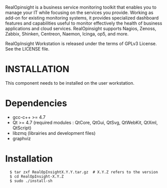 RealOpinsight is a business service monitoring toolkit that enables you to manage your IT while focusing on the services you provide. Working as add-on for existing monitoring systems, it provides specialized dashboard features and capabilities useful to monitor effectively the health of business applications and cloud services. RealOpinsight supports Nagios, Zenoss, Zabbix, Shinken, Centreon, Naemon, Icinga, op5, and more. 

RealOpInsight Workstation is released under the terms of GPLv3 License. See the LICENSE file.
 

INSTALLATION
=
This component needs to be installed on the user workstation.

Dependencies
==

- gcc-c++ >= 4.7
- Qt >= 4.7 (required modules : QtCore, QtGui, QtSvg, QtWebKit, QtXml, QtScript)
- libzmq (librairies and development files)
- graphviz
 
Installation
==

```
  $ tar zxf RealOpInsightX.Y.Y.tar.gz  # X.Y.Z refers to the version
  $ cd RealOpInsight-X.Y.Z
  $ sudo ./install-sh
```
